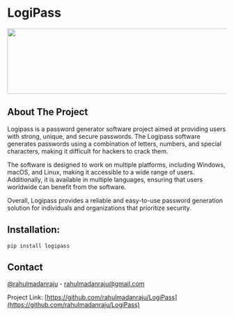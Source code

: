 # LogiPass
<p align="center">
<img width="600" height="150" src="https://user-images.githubusercontent.com/38735728/227364014-f8c03f13-f7c1-4346-a5de-f2ea56e3a740.png">
</p>

## About The Project
Logipass is a password generator software project aimed at providing users with strong, unique, and secure passwords. The Logipass software generates passwords using a combination of letters, numbers, and special characters, making it difficult for hackers to crack them.

The software is designed to work on multiple platforms, including Windows, macOS, and Linux, making it accessible to a wide range of users. Additionally, it is available in multiple languages, ensuring that users worldwide can benefit from the software.

Overall, Logipass provides a reliable and easy-to-use password generation solution for individuals and organizations that prioritize security.

## Installation:

```
pip install logipass
```

## Contact

[@rahulmadanraju](https://linkedin.com/rahulmadanraju) - rahulmadanraju@gmail.com

Project Link: [https://github.com/rahulmadanraju/LogiPass](https://github.com/rahulmadanraju/LogiPass)
